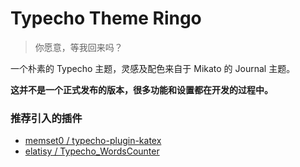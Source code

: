 # Typecho Theme Ringo

> 你愿意，等我回来吗？

一个朴素的 Typecho 主题，灵感及配色来自于 Mikato 的 Journal 主题。

**这并不是一个正式发布的版本，很多功能和设置都在开发的过程中。**

### 推荐引入的插件

* [memset0 / typecho-plugin-katex](https://github.com/memset0/typecho-plugin-katex)
* [elatisy / Typecho_WordsCounter](https://github.com/elatisy/Typecho_WordsCounter)         